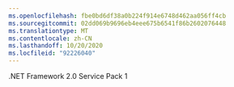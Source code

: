 ```yaml
---
ms.openlocfilehash: fbe0bd6df38a0b224f914e6748d462aa056ff4cb
ms.sourcegitcommit: 02dd069b9696eb4eee675b6541f86b2602076448
ms.translationtype: MT
ms.contentlocale: zh-CN
ms.lasthandoff: 10/20/2020
ms.locfileid: "92226040"
---
```

.NET Framework 2.0 Service Pack 1